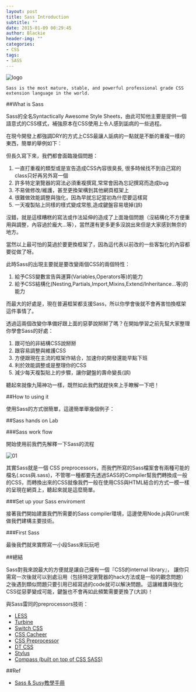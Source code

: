 ```yaml
---
layout: post
title: Sass Introduction
subtitle: ""
date: 2015-01-09 00:29:45
author: Blackie
header-img: ""
categories:
- CSS
tags: 
- SASS
---
```


<!-- More -->

![logo](https://dl.dropboxusercontent.com/u/20925528/%E6%8A%80%E8%A1%93Blog/blogs/20150104/logo.png)

	Sass is the most mature, stable, and powerful professional grade CSS extension language in the world.

##What is Sass

Sass的全名Syntactically Awesome Style Sheets，由此可知他主要是提供一個語意式的CSS樣式，補強原本在CSS使用上令人感到詬病的一些過程。

在現今開發上都強調DRY的方式上CSS最讓人詬病的一點就是不斷的重複一樣的東西，簡單的舉例如下：

但長久寫下來，我們都會面臨幾個問題：

1. 一直打重複的類型或是宣告造成CSS內容很臭長, 很多時候找不到自己寫的class只好再另外寫一個
2. 許多特定瀏覽器的寫法必須重複撰寫,常常會因為忘記撰寫而造成bug
3. 不易做修改/維護，甚至更換架構到其他網頁框架上
4. 很難做效能調整與強化，因為早就忘記當初為什麼要這樣寫
5. 一天複製貼上同樣的樣式變成常態,造成鍵盤容易壞掉(誤)

沒錯，就是這樣糟糕的寫法或作法延伸的造成了上面幾個問題（沒結構化不方便重用與調整，內容過於龐大...等），當然還有更多更多沒說出來但是大家感到無奈的地方。

當然以上最可怕的莫過於要更換框架了，因為這代表以前改的一些客製化的內容都要從做了呀。

此時Sass的出現主要就是要改變兩個CSS的兩個特性：

1. 給予CSS變數宣告與運算(Variables,Operators等)的能力
2. 給予CSS結構化(Nesting,Partials,Import,Mixins,Extend/Inheritance...等)的能力

而最大的好處是，現在普遍框架都支援Sass，所以你學會後就不會再害怕換框架這件事情了。

透過這兩個改變你準備好跟上面的惡夢說掰掰了嗎？在開始學習之前先幫大家整理你學會Sass的好處：

1. 跟可怕的非結構CSS說掰掰
2. 跟容易調整與維護CSS
3. 方便跟現在主流的框架作結合，加速你的開發還能早點下班
4. 利於效能調整或是整理你的CSS
5. 減少每天複製貼上的步驟，讓你鍵盤的壽命變長(誤)

聽起來就像九陽神功一樣，既然如此我們就趕快來上手瞭解一下吧！

##How to using it

使用Sass的方式很簡單，這邊簡單舉幾個例子：

##Sass hands on Lab

###Sass work flow

開始使用前我們先解釋一下Sass的流程

![01](https://dl.dropboxusercontent.com/u/20925528/%E6%8A%80%E8%A1%93Blog/blogs/20150104/01.png)

其實Sass就是一個 CSS preprocessors，而我們所寫的Sass檔案會有兩種可能的檔名(.scss與.sass)，不管哪一種都要先透過SASS的Compiler幫我們轉換成一般的CSS，而轉換出來的CSS就像我們一般在使用CSS與HTML結合的方式一模一樣的呈現在網頁上，聽起來就是這麼簡單。

###Set up your Sass enviroment

接著我們開始建置我們所需要的Sass compiler環境，這邊使用Node.js與Grunt來做我們建構主要技術。

###First Sass

最後我們就來實際寫一小段Sass來玩玩吧

##總結

Sass對我來說最大的方便就是讓自己擁有一個『CSS的internal library』，
讓你只需寫一次後就可以到處沿用（包括特定瀏覽器的hack方法或是一般的觀念問題）之後遇到類似問題只要引用已經寫過的code就可以解決問題。
這讓維護與強化CSS從惡夢變成可能，鍵盤也不會再如此頻繁需要更換了(大誤)！

與Sass雷同的preprocessors技術：

- [LESS](http://lesscss.org/)
- [Turbine](http://turbinecss.org/)
- [Switch CSS](http://sourceforge.net/projects/switchcss/)
- [CSS Cacheer](http://retired.haveamint.com/archive/2008/05/30/check_out_css_cacheer)
- [CSS Preprocessor](http://pornel.net/css)
- [DT CSS](http://code.google.com/p/dtcss/)
- [Stylus](http://learnboost.github.com/stylus/)
- [Compass (built on top of CSS SASS)](http://compass-style.org/)

##Ref

- [Sass & Susy教學手冊](http://sam0512.blogspot.tw/2013/10/sass.html)
